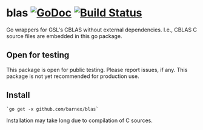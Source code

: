 # blas [![GoDoc](https://godoc.org/github.com/barnex/gsl?status.svg)](https://godoc.org/github.com/barnex/gsl) [![Build Status](https://travis-ci.org/barnex/gsl.svg?branch=master)](https://travis-ci.org/barnex/gsl)

Go wrappers for GSL's CBLAS without external dependencies. I.e., CBLAS C source files are embedded in this go package.

## Open for testing
This package is open for public testing. Please report issues, if any. This package is not yet recommended for production use.

## Install
	`go get -x github.com/barnex/blas`
Installation may take long due to compilation of C sources. 

